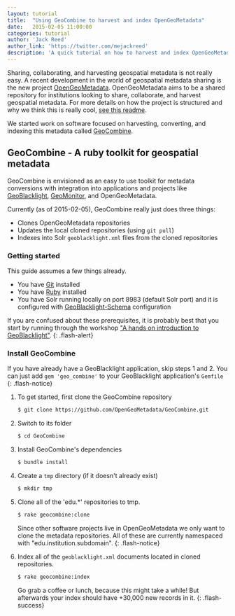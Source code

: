 ```yaml
---
layout: tutorial
title:  "Using GeoCombine to harvest and index OpenGeoMetadata"
date:   2015-02-05 11:00:00
categories: tutorial
author: 'Jack Reed'
author_link: 'https://twitter.com/mejackreed'
description: 'A quick tutorial on how to harvest and index OpenGeoMetadata for your GeoBlacklight installation'
---
```


Sharing, collaborating, and harvesting geospatial metadata is not really easy. A recent development in the world of geospatial metadata sharing is the new project [OpenGeoMetadata](https://github.com/OpenGeoMetadata). OpenGeoMetadata aims to be a shared repository for institutions looking to share, collaborate, and harvest geospatial metadata. For more details on how the project is structured and why we think this is really cool, [see this readme](https://github.com/OpenGeoMetadata/metadatarepository/blob/master/README.md).

We started work on software focused on harvesting, converting, and indexing this metadata called [GeoCombine](https://github.com/OpenGeoMetadata/GeoCombine).

## GeoCombine - A ruby toolkit for geospatial metadata

GeoCombine is envisioned as an easy to use toolkit for metadata conversions with integration into applications and projects like [GeoBlacklight](https://github.com/geoblacklight/geoblacklight), [GeoMonitor](https://github.com/geoblacklight/geomonitor), and OpenGeoMetadata.

Currently (as of 2015-02-05), GeoCombine really just does three things:

 - Clones OpenGeoMetadata repositories
 - Updates the local cloned repositories (using `git pull`)
 - Indexes into Solr `geoblacklight.xml` files from the cloned repositories

### Getting started

This guide assumes a few things already.

 - You have [Git](https://gorails.com/setup/#git) installed
 - You have [Ruby](https://gorails.com/setup/#ruby) installed
 - You have Solr running locally on port 8983 (default Solr port) and it is configured with [GeoBlacklight-Schema](https://github.com/geoblacklight/geoblacklight-schema/tree/master/conf) configuration


If you are confused about these prerequisites, it is probably best that you start by running through the workshop <a href="{% post_url 2015-02-09-a-hands-on-introduction-to-geoblacklight %}">"A hands on introduction to GeoBlacklight"</a>.
{: .flash-alert}

### Install GeoCombine

If you have already have a GeoBlacklight application, skip steps 1 and 2. You can just add <code>gem 'geo_combine'</code> to your GeoBlacklight application's <code>Gemfile</code>
{: .flash-notice}

  1. To get started, first clone the GeoCombine repository

     ```sh
     $ git clone https://github.com/OpenGeoMetadata/GeoCombine.git
     ```

  1. Switch to its folder

     ```sh
     $ cd GeoCombine
     ```

  1. Install GeoCombine's dependencies

     ```sh
     $ bundle install
     ```

  1. Create a `tmp` directory (if it doesn't already exist)

     ```sh
     $ mkdir tmp
     ```

  1. Clone all of the 'edu.*' repositories to tmp.

     ```sh
     $ rake geocombine:clone
     ```

     Since other software projects live in OpenGeoMetadata we only want to clone the metadata repositories. All of these are currently namespaced with "edu.institution.subdomain".
     {: .flash-notice}

  1. Index all of the `geoblacklight.xml` documents located in cloned repositories.

     ```sh
     $ rake geocombine:index
     ```

     Go grab a coffee or lunch, because this might take a while! But afterwards your index should have +30,000 new records in it.
     {: .flash-success}
